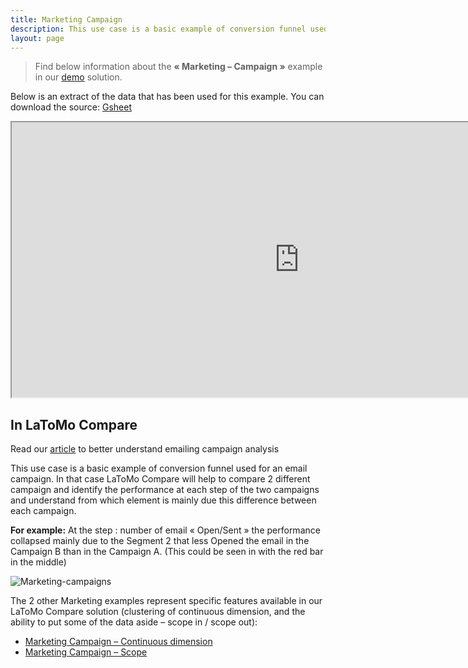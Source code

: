 ```yaml
---
title: Marketing Campaign
description: This use case is a basic example of conversion funnel used for an email campaign. In that case LaToMo Compare will help to compare 2 different campaign and identify the performance at each step of the two campaigns and understand from which element is mainly due this difference between each campaign.
layout: page
---
```


> Find below information about the **« Marketing – Campaign »**  example in our [demo](https://solutions.datama.fr/) solution.

Below is an extract of the data that has been used for this example. You can download the source: [Gsheet](https://docs.google.com/spreadsheets/d/1bNEeqm5CfpPmYPr_t4ff1xcJkSBKoVvwJd4vKB0sDzs/edit#gid=1286768317)

<iframe src="https://docs.google.com/spreadsheets/d/e/2PACX-1vTXYphkUS8WX6Wa4GZp5LBisnEOoqdLyp9darrXuIJPqmsnv_f8Tvhq_0sNX7L2uVfIaJjonTP2j8Fm/pubhtml?gid=1286768317&amp;single=true&amp;widget=true&amp;headers=false" width="920" height="440"></iframe>

## In LaToMo Compare

Read our [article](https://datama.fr/fr/2019/04/11/comment-analyser-lefficacite-dune-campagne-demailing-2/) to better understand emailing campaign analysis

This use case is a basic example of conversion funnel used for an email campaign. In that case LaToMo Compare will help to compare 2 different campaign and identify the performance at each step of the two campaigns and understand from which element is mainly due this difference between each campaign.

**For example:** At the step : number of email « Open/Sent » the performance collapsed mainly due to the Segment 2 that less Opened the email in the Campaign B than in the Campaign A. (This could be seen in with the red bar in the middle)

![Marketing-campaigns]({{site.url}}{{site.baseurl}}/assets/images/home/use_cases/Marketing-campaigns.jpg)

The 2 other Marketing examples represent specific features available in our LaToMo Compare solution (clustering of continuous dimension, and the ability to put some of the data aside – scope in / scope out):
* [Marketing Campaign – Continuous dimension](home/use_cases/marketing_continuous.md)
* [Marketing Campaign – Scope](home/use_cases/marketing_scope.md)
